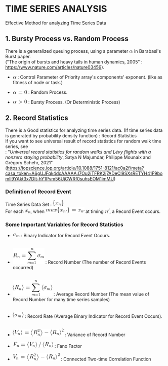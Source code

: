 # TIME SERIES ANALYSIS

Effective Method for analyzing Time Series Data


## 1. Bursty Process vs. Random Process

There is a generalized queuing process, using a parameter ![math](https://github.com/IDAH-BITBOX/TIME_SERIES_ANALYSIS/blob/main/math_img/CodeCogsEqn.gif) in Barabasi's Burst paper.
</br> ("The origin of bursts and heavy tails in human dynamics, 2005" : https://www.nature.com/articles/nature03459).

 * ![math](https://github.com/IDAH-BITBOX/TIME_SERIES_ANALYSIS/blob/main/math_img/CodeCogsEqn.gif) : Control Parameter of Priority array's components' exponent. (like as fitness of node or task.)

 * ![math](https://github.com/IDAH-BITBOX/TIME_SERIES_ANALYSIS/blob/main/math_img/CodeCogsEqn%20(1).gif) : Random Process.
 * ![math](https://github.com/IDAH-BITBOX/TIME_SERIES_ANALYSIS/blob/main/math_img/CodeCogsEqn%20(2).gif)   : Bursty Process. (Or Deterministic Process)


## 2. Record Statistics

There is a Good statistics for analyzing time series data. (If time series data is generated by probability density function) : Record Statistics
</br> If you want to see universal result of record statistics for random walk time series, see</br> : "_Universal record statistics for random walks and Lévy flights with a nonzero staying probability_, Satya N Majumdar, Philippe Mounaix and Grégory Schehr, 2021"
</br>(https://iopscience.iop.org/article/10.1088/1751-8121/ac0a2f/meta?casa_token=A6gUJFqk4dcAAAAA:l7Ou2iTFRK2j7ADeCi9SXsRETYH41F9bomll9YAkt3x7Dlt-hY1Pvm56UjCWRf0suhsEOM1imMU)


### Definition of Record Event

Time Series Data Set : ![math](https://github.com/IDAH-BITBOX/TIME_SERIES_ANALYSIS/blob/main/math_img/CodeCogsEqn%20(6).gif)
</br> For each ![math](https://github.com/IDAH-BITBOX/TIME_SERIES_ANALYSIS/blob/main/math_img/CodeCogsEqn%20(5).gif), when ![math](https://github.com/IDAH-BITBOX/TIME_SERIES_ANALYSIS/blob/main/math_img/CodeCogsEqn%20(8).gif) at timing ![math](https://github.com/IDAH-BITBOX/TIME_SERIES_ANALYSIS/blob/main/math_img/CodeCogsEqn%20(9).gif), a Record Event occurs.


### Some Important Variables for Record Statistics

* ![math](https://github.com/IDAH-BITBOX/TIME_SERIES_ANALYSIS/blob/main/math_img/CodeCogsEqn%20(12).gif) : Binary Indicator for Record Event Occurs.</br></br>
* ![math](https://github.com/IDAH-BITBOX/TIME_SERIES_ANALYSIS/blob/main/math_img/CodeCogsEqn%20(11).gif) : Record Number (The number of Record Events occurred)</br></br>
* ![math](https://github.com/IDAH-BITBOX/TIME_SERIES_ANALYSIS/blob/main/math_img/CodeCogsEqn%20(10).gif) : Average Record Number (The mean value of Record Number for many time series samples)</br></br>
* ![math](https://github.com/IDAH-BITBOX/TIME_SERIES_ANALYSIS/blob/main/math_img/CodeCogsEqn%20(13).gif) : Record Rate (Average Binary Indicator for Record Event Occurs).</br></br>

* ![math](https://github.com/IDAH-BITBOX/TIME_SERIES_ANALYSIS/blob/main/math_img/CodeCogsEqn%20(14).gif) : Variance of Record Number
* ![math](https://github.com/IDAH-BITBOX/TIME_SERIES_ANALYSIS/blob/main/math_img/CodeCogsEqn%20(15).gif) : Fano Factor
* ![math](https://github.com/IDAH-BITBOX/TIME_SERIES_ANALYSIS/blob/main/math_img/CodeCogsEqn%20(16).gif) : Connected Two-time Correlation Function
